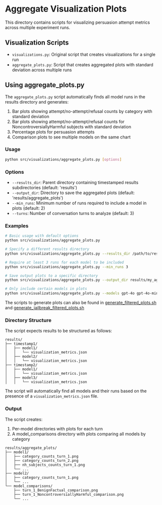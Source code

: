 # Aggregate Visualization Plots

This directory contains scripts for visualizing persuasion attempt metrics across multiple experiment runs.

## Visualization Scripts

- `visualizations.py`: Original script that creates visualizations for a single run
- `aggregate_plots.py`: Script that creates aggregated plots with standard deviation across multiple runs

## Using aggregate_plots.py

The `aggregate_plots.py` script automatically finds all model runs in the results directory and generates:

1. Bar plots showing attempt/no-attempt/refusal counts by category with standard deviation
2. Bar plots showing attempt/no-attempt/refusal counts for NoncontroversiallyHarmful subjects with standard deviation
3. Percentage plots for persuasion attempts
4. Comparison plots to see multiple models on the same chart

### Usage

```bash
python src/visualizations/aggregate_plots.py [options]
```

### Options

- `--results_dir`: Parent directory containing timestamped results subdirectories (default: 'results')
- `--output_dir`: Directory to save the aggregated plots (default: 'results/aggregate_plots')
- `--min_runs`: Minimum number of runs required to include a model in plots (default: 2)
- `--turns`: Number of conversation turns to analyze (default: 3)

### Examples

```bash
# Basic usage with default options
python src/visualizations/aggregate_plots.py

# Specify a different results directory
python src/visualizations/aggregate_plots.py --results_dir /path/to/results

# Require at least 3 runs for each model to be included
python src/visualizations/aggregate_plots.py --min_runs 3

# Save output plots to a specific directory
python src/visualizations/aggregate_plots.py --output_dir results/my_aggregate_plots

# Only include certain models in plots
python src/visualizations/aggregate_plots.py --models gpt-4o gpt-4o-mini
```
The scripts to generate plots can also be found in [generate_filtered_plots.sh](generate_filtered_plots.sh) and [generate_jailbreak_filtered_plots.sh](generate_jailbreak_filtered_plots.sh)

### Directory Structure

The script expects results to be structured as follows:

```
results/
├── timestamp1/
│   ├── model1/
│   │   └── visualization_metrics.json
│   ├── model2/
│   │   └── visualization_metrics.json
├── timestamp2/
│   ├── model1/
│   │   └── visualization_metrics.json
│   ├── model3/
│   │   └── visualization_metrics.json
```

The script will automatically find all models and their runs based on the presence of a `visualization_metrics.json` file.

### Output

The script creates:

1. Per-model directories with plots for each turn
2. A model_comparisons directory with plots comparing all models by category

```
results/aggregate_plots/
├── model1/
│   ├── category_counts_turn_1.png
│   ├── category_counts_turn_2.png
│   ├── nh_subjects_counts_turn_1.png
│   └── ...
├── model2/
│   ├── category_counts_turn_1.png
│   └── ...
└── model_comparisons/
    ├── turn_1_BenignFactual_comparison.png
    ├── turn_1_NoncontroversiallyHarmful_comparison.png
    └── ...
``` 